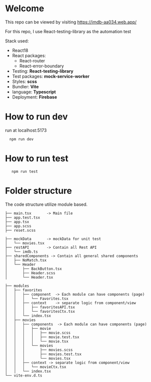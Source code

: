 # Welcome 

This repo can be viewed by visiting <a href="https://imdb-aa034.web.app/">https://imdb-aa034.web.app/</a>

For this repo, I use React-testing-library as the automation test

Stack used:
- React18
- React packages: 
  - React-router
  - React-error-boundary
- Testing: **React-testing-library**
- Test packages: **mock-service-worker**
- Styles: **scss**
- Bundler: **Vite**
- language: **Typescript**
- Deployment: **Firebase**

# How to run dev
run at localhost:5173
```
  npm run dev
```

# How to run test

```
   npm run test
```


# Folder structure

The code structure utilize module based.

```
├── main.tsx       -> Main file
├── app.test.tsx
├── app.tsx
├── app.scss
├── reset.scss

├── mockData       -> mockData for unit test
│   └── movies.tsx
├── restAPI        -> Contain all Rest API
│   └── imdb.ts
├── sharedComponents -> Contain all general shared components
│   ├── NoMatch.tsx
│   └── Header
│       ├── BackButton.tsx
│       ├── Header.scss
│       └── Header.tsx

├── modules         
│   ├── favorites
│   │   ├── component  -> Each module can have components (page)
│   │   │   └── Favorites.tsx
│   │   ├── context    -> separate logic from component/view
│   │   │   ├── favoritesAPI.tsx
│   │   │   └── favoritesCtx.tsx
│   │   └── index.tsx
│   ├── movies
│   │   ├── components  -> Each module can have components (page)
│   │   │   ├── movie
│   │   │   │   ├── movie.scss
│   │   │   │   ├── movie.test.tsx
│   │   │   │   └── movie.tsx
│   │   │   └── movies
│   │   │       ├── movies.scss
│   │   │       ├── movies.test.tsx
│   │   │       └── movies.tsx
│   │   ├── context -> separate logic from component/view
│   │   │   └── movieCtx.tsx
│   │   └── index.tsx
└── vite-env.d.ts
```